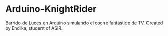 # Arduino-KnightRider
Barrido de Luces en Arduino simulando el coche fantástico de TV.
Created by Endika, student of ASIR.
